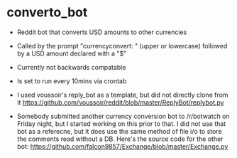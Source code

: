 # converto_bot
- Reddit bot that converts USD amounts to other currencies

- Called by the prompt "currencyconvert: " (upper or lowercase) followed by a USD amount declared with a "$"

- Currently not backwards compatable

- Is set to run every 10mins via crontab

- I used voussoir's reply_bot as a template, but did not directly clone from it  https://github.com/voussoir/reddit/blob/master/ReplyBot/replybot.py

- Somebody submitted another currency conversion bot to /r/botwatch on Friday night, but I started working on this prior to that. I did not use that bot as a referecne, but it does use the same method of file i/o to store the comments read without a DB. Here's the source code for the other bot: https://github.com/falcon9857/Exchange/blob/master/Exchange.py  
